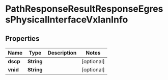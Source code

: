 
# PathResponseResultResponseEgressPhysicalInterfaceVxlanInfo

## Properties
Name | Type | Description | Notes
------------ | ------------- | ------------- | -------------
**dscp** | **String** |  |  [optional]
**vnid** | **String** |  |  [optional]



